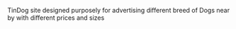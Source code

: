 TinDog site designed purposely for advertising different breed of Dogs near by with different prices and sizes
